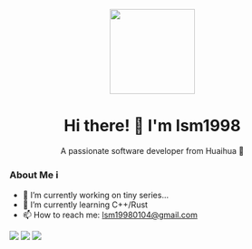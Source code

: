 <p align="center">
  <img src="https://avatars.githubusercontent.com/u/46668382" width="150" height="150">
</p>

<h1 align="center">Hi there! 👋 I'm lsm1998</h1>

<p align="center">
  A passionate software developer from Huaihua 🚀
</p>

### About Me ℹ️
- 🔭 I’m currently working on tiny series...
- 🌱 I’m currently learning C++/Rust
- 📫 How to reach me: lsm19980104@gmail.com

![](https://github-profile-summary-cards.vercel.app/api/cards/profile-details?username=lsm4ming&theme=github)
![](https://github-profile-summary-cards.vercel.app/api/cards/repos-per-language?username=lsm4ming&theme=github)
![](https://github-profile-summary-cards.vercel.app/api/cards/stats?username=lsm4ming&theme=github)

